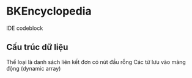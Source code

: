 # BKEncyclopedia
IDE codeblock

## Cấu trúc dữ liệu
Thể loại là danh sách liên kết đơn có nút đầu rỗng
Các từ lưu vào mảng động (dynamic array)
